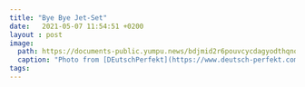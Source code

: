 ```yaml
---
title: "Bye Bye Jet-Set"
date:   2021-05-07 11:54:51 +0200
layout : post
image: 
  path: https://documents-public.yumpu.news/bdjmid2r6pouvcycdagyodthqno6dugb/e254f7825bed9ba20f1642644163940a/62306a432b524878713059526e754257416b582b38673d3d/7847636e473245654c326355694667386449706d6d673d3d.jpg
  caption: "Photo from [DEutschPerfekt](https://www.deutsch-perfekt.com/)"
tags:
---
```




